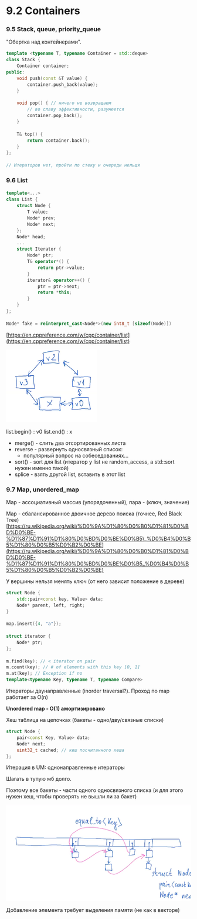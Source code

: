 # 9.2 Containers

### 9.5 Stack, queue, priority\_queue

"Обертка над контейнерами".

```cpp
template <typename T, typename Container = std::deque>
class Stack {
    Container container;
public:
    void push(const &T value) {
        container.push_back(value);
    }
    
    void pop() { // ничего не возвращаем
        // во славу эффективности, разумеется
        container.pop_back();
    }
    
    T& top() {
        return container.back();
    }
};

// Итераторов нет, пройти по стеку и очереди нельщя
```

### 9.6 List

```cpp
template<...>
class List {
    struct Node {
        T value;
        Node* prev;
        Node* next;
    };
    Node* head;
    ...
    struct Iterator {
        Node* ptr;
        T& operator*() {
            return ptr->value;
        }
        iterator& operator++() {
            ptr = ptr->next;
            return *this;
        }
    }
};

Node* fake = reinterpret_cast<Node*>(new int8_t [sizeof(Node)])
```

[https://en.cppreference.com/w/cpp/container/list](https://en.cppreference.com/w/cpp/container/list)

![x - &#x444;&#x438;&#x43A;&#x442;&#x438;&#x432;&#x43D;&#x44B;&#x439; node](../.gitbook/assets/image%20%2815%29.png)

list.begin\(\) : v0         list.end\(\) : x

* merge\(\) - слить два отсортированных листа
* reverse - развернуть односвязный список:
  * популярный вопрос на собеседованиях...
* sort\(\) - sort для list \(итератор у list не random\_access, а std::sort нужен именно такой\)
* splice - взять другой list, вставить в этот list

### 9.7 Map, unordered\_map

Map - ассоциативный массив \(упорядоченный\), пара - \(ключ, значение\)

Map - сбалансированное двоичное дерево поиска \(точнее, Red Black Tree\) [https://ru.wikipedia.org/wiki/%D0%9A%D1%80%D0%B0%D1%81%D0%BD%D0%BE-%D1%87%D1%91%D1%80%D0%BD%D0%BE%D0%B5\_%D0%B4%D0%B5%D1%80%D0%B5%D0%B2%D0%BE](https://ru.wikipedia.org/wiki/%D0%9A%D1%80%D0%B0%D1%81%D0%BD%D0%BE-%D1%87%D1%91%D1%80%D0%BD%D0%BE%D0%B5_%D0%B4%D0%B5%D1%80%D0%B5%D0%B2%D0%BE)

У вершины нельзя менять ключ \(от него зависит положение в дереве\)

```cpp
struct Node {
    std::pair<const key, Value> data;
    Node* parent, left, right;
}

map.insert({4, "a"});

struct iterator {
    Node* ptr;
};

m.find(key); // < iterator on pair
m.count(key); // # of elements with this key [0, 1]
m.at(key); // Exception if no
template<typename Key, typename T, typename Compare>
```

Итераторы двунаправленные \(inorder traversal?\). Проход по map работает за O\(n\)

**Unordered map - O\(1\) амортизировано**

Хеш таблица на цепочках \(бакеты - одно/дву/связные списки\)

```cpp
struct Node {
    pair<const Key, Value> data;
    Node* next;
    uint32_t cached; // кеш посчитанного хеша
};
```

Итерация в UM: однонаправленные итераторы

Шагать в тупую мб долго.

Поэтому все бакеты - части одного односвязного списка \(и для этого нужен хеш, чтобы проверять не вышли ли за бакет\)

![](../.gitbook/assets/image%20%2816%29.png)

Добавление элемента требует выделения памяти \(не как в векторе\)

